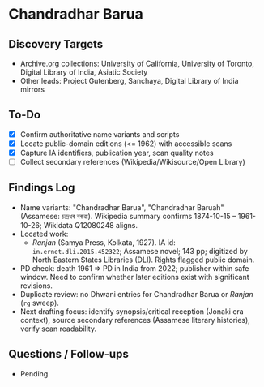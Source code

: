 # Chandradhar Barua

## Discovery Targets
- Archive.org collections: University of California, University of Toronto, Digital Library of India, Asiatic Society
- Other leads: Project Gutenberg, Sanchaya, Digital Library of India mirrors

## To-Do
- [x] Confirm authoritative name variants and scripts
- [x] Locate public-domain editions (<= 1962) with accessible scans
- [x] Capture IA identifiers, publication year, scan quality notes
- [ ] Collect secondary references (Wikipedia/Wikisource/Open Library)

## Findings Log
- Name variants: "Chandradhar Barua", "Chandradhar Baruah" (Assamese: চন্দ্ৰধৰ বৰুৱা). Wikipedia summary confirms 1874-10-15 – 1961-10-26; Wikidata Q12080248 aligns.
- Located work:
  - *Ranjan* (Samya Press, Kolkata, 1927). IA id: `in.ernet.dli.2015.452322`; Assamese novel; 143 pp; digitized by North Eastern States Libraries (DLI). Rights flagged public domain.
- PD check: death 1961 ⇒ PD in India from 2022; publisher within safe window. Need to confirm whether later editions exist with significant revisions.
- Duplicate review: no Dhwani entries for Chandradhar Barua or *Ranjan* (`rg` sweep).
- Next drafting focus: identify synopsis/critical reception (Jonaki era context), source secondary references (Assamese literary histories), verify scan readability.

## Questions / Follow-ups
- Pending
